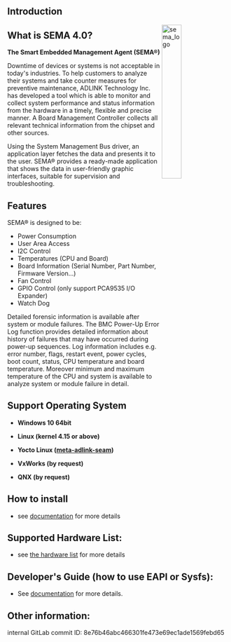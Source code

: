 ## Introduction



<img src="https://cdn.adlinktech.com/webupd/en/Upload/ProductNews/logo_sema.png" alt="sema_logo" width="30%" align="right"  />

## What is SEMA 4.0?

**The Smart Embedded Management Agent (SEMA®)** 

Downtime of devices or systems is not acceptable in today's industries. To help customers to analyze their 
systems and take counter measures for preventive maintenance, ADLINK Technology Inc. has developed a tool which is able to monitor and collect system performance and status information from the hardware in a timely, flexible and precise manner. A Board Management Controller collects all relevant technical information from the chipset and other sources.

Using the System Management Bus driver, an application layer fetches the data and presents it to the user. 
SEMA® provides a ready-made application that shows the data in user-friendly graphic interfaces, suitable 
for supervision and troubleshooting.



Features
----------

SEMA® is designed to be:

* Power Consumption
* User Area Access
* I2C Control 
* Temperatures (CPU and Board)
* Board Information (Serial Number, Part Number, Firmware Version...)
* Fan Control
* GPIO Control (only support PCA9535 I/O Expander)
* Watch Dog  


Detailed forensic information is available after system or module failures. The BMC Power-Up Error Log function provides detailed information about history of failures that may have occurred during power-up sequences. Log information includes e.g. error number, flags, restart event, power cycles, boot count, status, CPU temperature and board temperature. Moreover minimum and maximum temperature of the CPU and system is available to analyze system or module failure in detail.



Support Operating System
--------------------------
* **Windows 10 64bit**

* **Linux (kernel 4.15 or above)**
  
* **Yocto Linux ([meta-adlink-seam](https://github.com/ADLINK/meta-adlink-sema/tree/sema4.0))**  

* **VxWorks (by request)** 
* **QNX (by request)**


## How to install
* see [documentation](https://adlink-epm.github.io/sema-doc/#/source/HowToInstallSEMA?id=ubuntu-linux) for more details

## Supported Hardware List:
* see [the hardware list](https://adlink-epm.github.io/sema-doc/#/source/SupportedHardware) for more details

## Developer's Guide (how to use EAPI or Sysfs): 
* See [documentation](https://adlink-epm.github.io/sema-doc/#/source/DeveloperGuide) for more details.

   
## Other information:
internal GitLab commit ID: 8e76b46abc466301fe473e69ec1ade1569febd65

